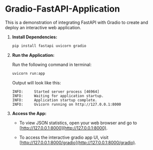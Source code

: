 # Gradio-FastAPI-Application

This is a demonstration of integrating FastAPI with Gradio to create and deploy an interactive web application. 

1. **Install Dependencies:**

   ```bash
   pip install fastapi uvicorn gradio
   ```

2. **Run the Application:**

   Run the following command in terminal:

   ```bash
   uvicorn run:app
   ```

   Output will look like this:

   ```
   INFO:     Started server process [46964]
   INFO:     Waiting for application startup.
   INFO:     Application startup complete.
   INFO:     Uvicorn running on http://127.0.0.1:8000
   ```

3. **Access the App:**

   - To view JSON statistics, open your web browser and go to [http://127.0.0.1:8000](http://127.0.0.1:8000).

   - To access the interactive gradio app UI, visit [http://127.0.0.1:8000/gradio](http://127.0.0.1:8000/gradio).

